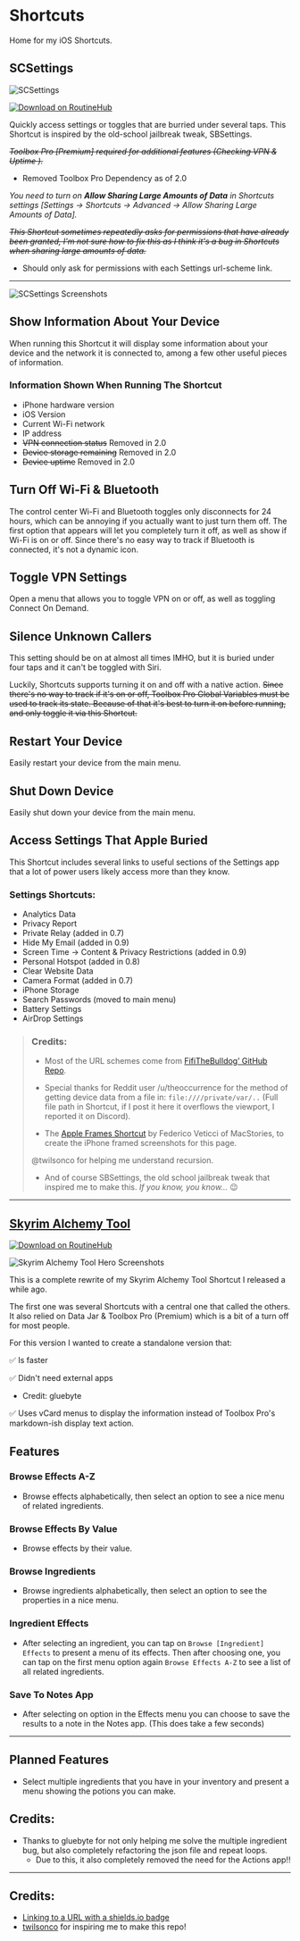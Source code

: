# Shortcuts
Home for my iOS Shortcuts.

## SCSettings

![SCSettings](https://i.imgur.com/PAUf9ON_d.webp?maxwidth=1520&fidelity=grand)

<!-- ![Version Badge](https://img.shields.io/badge/Version-1.0-green?link=https%3A%2F%2Froutinehub.co%2Fshortcut%2F17931%2F) -->
<a href="https://routinehub.co/shortcut/17931/"><img alt="Download on RoutineHub" src="https://img.shields.io/badge/Download_On-RoutineHub-%23ee3535"></a>

Quickly access settings or toggles that are burried under several taps. This Shortcut is inspired by the old-school jailbreak tweak, SBSettings. 

~~*Toolbox Pro [Premium] required for additional features (Checking VPN & Uptime ).*~~

 - Removed Toolbox Pro Dependency as of 2.0

*You need to turn on **Allow Sharing Large Amounts of Data** in Shortcuts settings [Settings -> Shortcuts -> Advanced -> Allow Sharing Large Amounts of Data].*

~~*This Shortcut sometimes repeatedly asks for permissions that have already been granted, I'm not sure how to fix this as I think it's a bug in Shortcuts when sharing large amounts of data.*~~

 - Should only ask for permissions with each Settings url-scheme link.

***

![SCSettings Screenshots](https://github.com/jpasholk/jpshlk-blog/blob/main/src/assets/scsettings–screenshots.png?raw=true)

## Show Information About Your Device

When running this Shortcut it will display some information about your device and the network it is connected to, among a few other useful pieces of information.

### Information Shown When Running The Shortcut

* iPhone hardware version
* iOS Version
* Current Wi-Fi network
* IP address
* ~~VPN connection status~~ Removed in 2.0
* ~~Device storage remaining~~ Removed in 2.0
* ~~Device uptime~~ Removed in 2.0

## Turn Off Wi-Fi & Bluetooth

The control center Wi-Fi and Bluetooth toggles only disconnects for 24 hours, which can be annoying if you actually want to just turn them off. The first option that appears will let you completely turn it off, as well as show if Wi-Fi is on or off. Since there's no easy way to track if Bluetooth is connected, it's not a dynamic icon.

## Toggle VPN Settings

Open a menu that allows you to toggle VPN on or off, as well as toggling Connect On Demand.

## Silence Unknown Callers

This setting should be on at almost all times IMHO, but it is buried under four taps and it can't be toggled with Siri. 

Luckily, Shortcuts supports turning it on and off with a native action. ~~Since there's no way to track if it's on or off, Toolbox Pro Global Variables must be used to track its state. Because of that it's best to turn it on before running, and only toggle it via this Shortcut.~~

## Restart Your Device

Easily restart your device from the main menu.

## Shut Down Device

Easily shut down your device from the main menu.

## Access Settings That Apple Buried

This Shortcut includes several links to useful sections of the Settings app that a lot of power users likely access more than they know.

### Settings Shortcuts:

- Analytics Data
- Privacy Report
- Private Relay (added in 0.7)
- Hide My Email (added in 0.9)
- Screen Time -> Content & Privacy Restrictions (added in 0.9)
- Personal Hotspot (added in 0.8)
- Clear Website Data
- Camera Format (added in 0.7)
- iPhone Storage
- Search Passwords (moved to main menu)
- Battery Settings
- AirDrop Settings

> ### Credits:
> 
> * Most of the URL schemes come from [FifiTheBulldog’ GitHub Repo](https://github.com/FifiTheBulldog/ios-settings-urls/blob/master/settings-urls.md).
> 
> * Special thanks for Reddit user /u/theoccurrence for the method of getting device data from a file in:
> `file:////private/var/..`
> (Full file path in Shortcut, if I post it here it overflows the viewport, I reported it on Discord).
>
> * The [Apple Frames Shortcut](https://www.macstories.net/stories/apple-frames-3-1-extending-screenshot-automation-with-the-new-apple-frames-api/) by Federico Veticci of MacStories, to create the iPhone framed screenshots for this page.
>
>
> @twilsonco for helping me understand recursion.
> * And of course SBSettings, the old school jailbreak tweak that inspired me to make this. *If you know, you know…* 😉


***

## [Skyrim Alchemy Tool](https://github.com/jpasholk/skyrim-alchemy-tool)

<!-- ![Version Badge](https://img.shields.io/badge/dynamic/json?url=https%3A%2F%2Froutinehub.co%2Fapi%2Fv1%2Fshortcuts%2F17843%2Fversions%2Flatest&query=%24.Version&label=Version&labelColor=green&color=%23320932) -->
<a href="https://routinehub.co/shortcut/19465/"><img alt="Download on RoutineHub" src="https://img.shields.io/badge/Download_On-RoutineHub-%23ee3535"></a>

![Skyrim Alchemy Tool Hero Screenshots](https://raw.githubusercontent.com/jpasholk/skyrim-alchemy/master/public/skyrim-alchemy-tool-shortcut-2.3-screenshots.png)

This is a complete rewrite of my Skyrim Alchemy Tool Shortcut I released a while ago.

The first one was several Shortcuts with a central one that called the others. It also relied on Data Jar & Toolbox Pro (Premium) which is a bit of a turn off for most people.

For this version I wanted to create a standalone version that:

✅ Is faster

✅ Didn't need external apps
  - Credit: gluebyte

✅ Uses vCard menus to display the information instead of Toolbox Pro's markdown-ish display text action.

## Features

### Browse Effects A-Z

- Browse effects alphabetically, then select an option to see a nice menu of related ingredients.

### Browse Effects By Value

 - Browse effects by their value.

### Browse Ingredients

- Browse ingredients alphabetically, then select an option to see the properties in a nice menu.

### Ingredient Effects

- After selecting an ingredient, you can tap on `Browse [Ingredient] Effects` to present a menu of its effects. Then after choosing one, you can tap on the first menu option again `Browse Effects A-Z` to see a list of all related ingredients.

### Save To Notes App

- After selecting on option in the Effects menu you can choose to save the results to a note in the Notes app. (This does take a few seconds)

***

## Planned Features

- Select multiple ingredients that you have in your inventory and present a menu showing the potions you can make.

## Credits:

- Thanks to gluebyte for not only helping me solve the multiple ingredient bug, but also completely refactoring the json file and repeat loops.
  - Due to this, it also completely removed the need for the Actions app!!

***

## Credits:

- [Linking to a URL with a shields.io badge](https://stackoverflow.com/questions/66716288/embedding-shields-io-badge-html-in-github-readme-rst)
- [twilsonco](https://github.com/twilsonco) for inspiring me to make this repo!